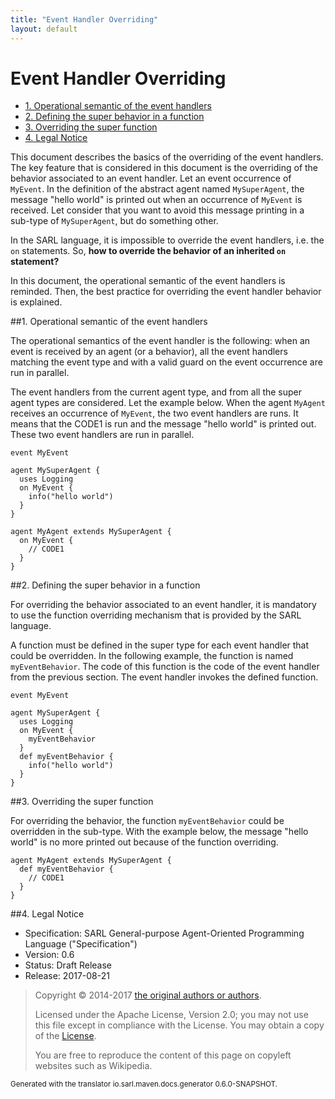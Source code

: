 ```yaml
---
title: "Event Handler Overriding"
layout: default
---
```


# Event Handler Overriding


<ul class="page_outline" id="page_outline">

<li><a href="#1-operational-semantic-of-the-event-handlers">1. Operational semantic of the event handlers</a></li>
<li><a href="#2-defining-the-super-behavior-in-a-function">2. Defining the super behavior in a function</a></li>
<li><a href="#3-overriding-the-super-function">3. Overriding the super function</a></li>
<li><a href="#4-legal-notice">4. Legal Notice</a></li>

</ul>


This document describes the basics of the overriding of the event handlers.
The key feature that is considered in this document is the overriding of the behavior associated to an event handler.
Let an event occurrence of `MyEvent`. In the definition of the abstract agent named `MySuperAgent`, the message
"hello world" is printed out when an occurrence of `MyEvent` is received.
Let consider that you want to avoid this message printing in a sub-type of `MySuperAgent`, but do something other.

In the SARL language, it is impossible to override the event handlers, i.e. the `on` statements.
So, __how to override the behavior of an inherited `on` statement?__

In this document, the operational semantic of the event handlers is reminded. Then, the best practice for overriding
the event handler behavior is explained.


##1. Operational semantic of the event handlers

The operational semantics of the event handler is the following:
when an event is received by an agent (or a behavior), all the event handlers matching the
event type and with a valid guard on the event occurrence are run in parallel.

The event handlers from the current agent type, and from all the super agent types are considered.
Let the example below. When the agent `MyAgent` receives an occurrence of `MyEvent`, the two
event handlers are runs. It means that the CODE1 is run and the message "hello world" is printed out.
These two event handlers are run in parallel.

```sarl
event MyEvent

agent MySuperAgent {
  uses Logging
  on MyEvent {
	info("hello world")
  }
}

agent MyAgent extends MySuperAgent {
  on MyEvent {
	// CODE1
  }
}
```



##2. Defining the super behavior in a function

For overriding the behavior associated to an event handler, it is mandatory to use the function overriding mechanism
that is provided by the SARL language.

A function must be defined in the super type for each event handler that could be overridden.
In the following example, the function is named `myEventBehavior`. The code of this function is the code
of the event handler from the previous section. The event handler invokes the defined function.

```sarl
event MyEvent

agent MySuperAgent {
  uses Logging
  on MyEvent {
	myEventBehavior
  }
  def myEventBehavior {
	info("hello world")
  }
}
```



##3. Overriding the super function

For overriding the behavior, the function `myEventBehavior` could be overridden in the sub-type.
With the example below, the message "hello world" is no more printed out because of the function overriding.

```sarl
agent MyAgent extends MySuperAgent {
  def myEventBehavior {
	// CODE1
  }
}
```



##4. Legal Notice

* Specification: SARL General-purpose Agent-Oriented Programming Language ("Specification")
* Version: 0.6
* Status: Draft Release
* Release: 2017-08-21

> Copyright &copy; 2014-2017 [the original authors or authors](http://www.sarl.io/about/index.html).
>
> Licensed under the Apache License, Version 2.0;
> you may not use this file except in compliance with the License.
> You may obtain a copy of the [License](http://www.apache.org/licenses/LICENSE-2.0).
>
> You are free to reproduce the content of this page on copyleft websites such as Wikipedia.

<small>Generated with the translator io.sarl.maven.docs.generator 0.6.0-SNAPSHOT.</small>